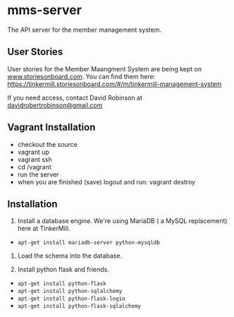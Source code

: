 mms-server
==========

The API server for the member management system.

User Stories
------------

User stories for the Member Maangment System are being kept on www.storiesonboard.com.  You can find them here: https://tinkermill.storiesonboard.com/#/m/tinkermill-management-system

If you need access, contact David Robinson at davidrobertrobinson@gmail.com

Vagrant Installation
--------------------
* checkout the source
* vagrant up
* vagrant ssh
* cd /vagrant
* run the server
* when you are finished (save) logout and run: vagrant destroy 

Installation
------------

1. Install a database engine.  We're using MariaDB ( a MySQL replacement) here at TinkerMill.
 * `apt-get install mariadb-server python-mysqldb`

1. Load the schema into the database.

1. Install python flask and friends.
 * `apt-get install python-flask`
 * `apt-get install python-sqlalchemy`
 * `apt-get install python-flask-login`
 * `apt-get install python-flask-sqlalchemy`

